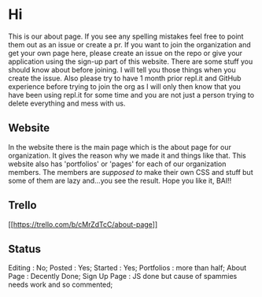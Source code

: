 # Hi
This is our about page. If you see any spelling mistakes feel free to point them out as an issue or create a pr. If you want to join the organization and get your own page here, please create an issue on the repo or give your application using the sign-up part of this website. There are some stuff you should know about before joining. I will tell you those things when you create the issue. Also please try to have 1 month prior repl.it and GitHub experience before trying to join the org as I will only then know that you have been using repl.it for some time and you are not just a person trying to delete everything and mess with us.

## Website
In the website there is the main page which is the about page for our organization. It gives the reason why we made it and things like that. This website also has 'portfolios' or 'pages' for each of our organization members. The members are _supposed to_ make their own CSS and stuff but some of them are lazy and...you see the result. Hope you like it, BAI!!

## Trello
[[https://trello.com/b/cMrZdTcC/about-page]]

## Status
Editing : No;
Posted : Yes;
Started : Yes;
Portfolios : more than half;
About Page : Decently Done;
Sign Up Page : JS done but cause of spammies needs work and so commented;
